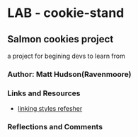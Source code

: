 # LAB - cookie-stand

## Salmon cookies project

a project for begining devs to learn from

### Author: Matt Hudson(Ravenmoore)


### Links and Resources
* [linking styles refesher](https://www.w3schools.com/tags/att_script_src.asp)


### Reflections and Comments

